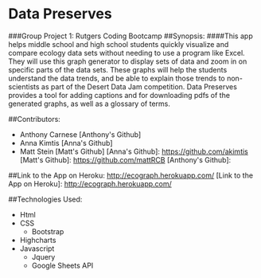# Data Preserves
###Group Project 1: Rutgers Coding Bootcamp
##Synopsis:
####This app helps middle school and high school students quickly visualize and compare ecology data sets without needing to use a program like Excel. They will use this graph generator to display sets of data and zoom in on specific parts of the data sets. These graphs will help the students understand the data trends, and be able to explain those trends to non-scientists as part of the Desert Data Jam competition. Data Preserves provides a tool for adding captions and for downloading pdfs of the generated graphs, as well as a glossary of terms. 

##Contributors: 
* Anthony Carnese [Anthony's Github]
* Anna Kimtis [Anna's Github]
* Matt Stein [Matt's Github]
[Anna's Github]: https://github.com/akimtis
[Matt's Github]: https://github.com/mattRCB
[Anthony's Github]:

##Link to the App on Heroku: http://ecograph.herokuapp.com/
[Link to the App on Heroku]: http://ecograph.herokuapp.com/

##Technologies Used:
* Html
* CSS
  * Bootstrap
* Highcharts
* Javascript
  * Jquery
  * Google Sheets API
	
